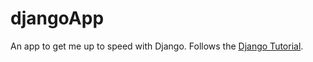 # djangoApp
An app to get me up to speed with Django. Follows the [Django Tutorial](https://docs.djangoproject.com/en/1.7/intro/tutorial01/).
